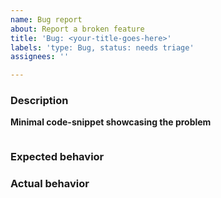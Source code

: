 ```yaml
---
name: Bug report
about: Report a broken feature
title: 'Bug: <your-title-goes-here>'
labels: 'type: Bug, status: needs triage'
assignees: ''

---
```


### Description
<!--A clear and concise description of what the bug is. -->

**Minimal code-snippet showcasing the problem**
<!-- Reports without code examples may be closed without investigating. --> 
<!-- Add your code snippet below between the backticks. -->
```ts

```

### Expected behavior
<!-- A clear and concise description of what you expected to happen. -->

### Actual behavior
<!-- A clear and concise description of what actually happens. -->
